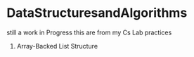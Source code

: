 # DataStructuresandAlgorithms

still a work in Progress this are from my Cs Lab practices
1. Array-Backed List Structure
    